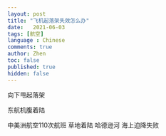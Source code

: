```yaml
---
layout: post
title: "飞机起落架失效怎么办"
date:   2021-06-03
tags: [航空]
language : Chinese
comments: true
author: Zhen
toc: false
published: true
hidden: false
---
```



向下甩起落架

东航机腹着陆

中美洲航空110次航班 草地着陆
哈德逊河
海上迫降失败
<!--stackedit_data:
eyJoaXN0b3J5IjpbLTEzNTcxMTEyNjQsLTY2OTU2OTI3NiwzOT
I0NTI1NjgsLTExMzc2MTI3NzddfQ==
-->
